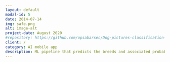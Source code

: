 ```yaml
---
layout: default
modal-id: 5
date: 2014-07-14
img: safe.png
alt: image-alt
project-date: August 2020
#repository: https://github.com/opsabarsec/Dog-pictures-classification-by-Deep-Learning
client: /
category: AI mobile app
description: ML pipeline that predicts the breeds and associated probabilities from a photo of the dog. The algorithm has to be deployed to an API, easy to use for non technical customers. An Android app, opendognet, was built based on the same.
---
```

```
